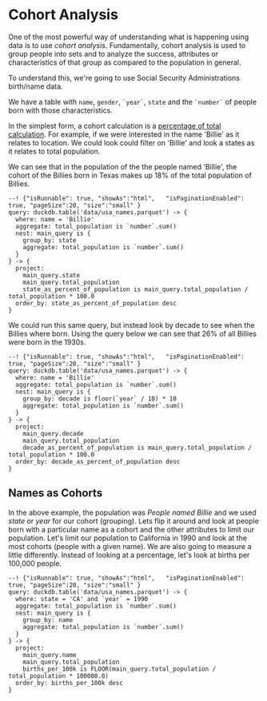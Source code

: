 # Cohort Analysis

One of the most powerful way of understanding what is happening using data is to use *cohort analysis*.
Fundamentally, cohort analysis is used to group people into sets and to analyze the success,
attributes or characteristics of that group as compared to the population in general.

To understand this, we're going to use Social Security Administrations birth/name data.

We have a table with `name`, `gender`, `` `year` ``, `state` and the `` `number` `` of people born with those
characteristics.

In the simplest form, a cohort calculation is a [percentage of total calculation](percent_of_total.md).
For example, if we were interested in the name 'Billie' as it relates to location. We could look
could filter on 'Billie' and look a states as it relates to total population.

We can see that in the population of the the people named 'Billie', the cohort of the Billies born in
Texas makes up 18% of the total population of Billies.

```malloy
--! {"isRunnable": true, "showAs":"html",   "isPaginationEnabled": true, "pageSize":20, "size":"small" }
query: duckdb.table('data/usa_names.parquet') -> {
  where: name = 'Billie'
  aggregate: total_population is `number`.sum()
  nest: main_query is {
    group_by: state
    aggregate: total_population is `number`.sum()
  }
} -> {
  project:
    main_query.state
    main_query.total_population
    state_as_percent_of_population is main_query.total_population / total_population * 100.0
  order_by: state_as_percent_of_population desc
}
```

We could run this same query, but instead look by decade to see when the Billies where born.
Using the query below we can see that 26% of all Billies were born in the 1930s.

```malloy
--! {"isRunnable": true, "showAs":"html",   "isPaginationEnabled": true, "pageSize":20, "size":"small" }
query: duckdb.table('data/usa_names.parquet') -> {
  where: name = 'Billie'
  aggregate: total_population is `number`.sum()
  nest: main_query is {
    group_by: decade is floor(`year` / 10) * 10
    aggregate: total_population is `number`.sum()
  }
} -> {
  project:
    main_query.decade
    main_query.total_population
    decade_as_percent_of_population is main_query.total_population / total_population * 100.0
  order_by: decade_as_percent_of_population desc
}
```

## Names as Cohorts

In the above example, the population was *People named Billie* and we used *state* or *year* for our cohort (grouping).
Lets flip it around and look at people born with a particular name as a cohort and the other attributes to limit our population.
Let's limit our population to California in 1990 and look at the most cohorts (people with a given name).  We are also going
to measure a little differently.  Instead of looking at a percentage, let's look at births per 100,000 people.

```malloy
--! {"isRunnable": true, "showAs":"html",   "isPaginationEnabled": true, "pageSize":20, "size":"small" }
query: duckdb.table('data/usa_names.parquet') -> {
  where: state = 'CA' and `year` = 1990
  aggregate: total_population is `number`.sum()
  nest: main_query is {
    group_by: name
    aggregate: total_population is `number`.sum()
  }
} -> {
  project:
    main_query.name
    main_query.total_population
    births_per_100k is FLOOR(main_query.total_population / total_population * 100000.0)
  order_by: births_per_100k desc
}
```
